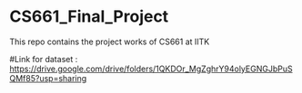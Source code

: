 # CS661_Final_Project
This repo contains the project works of CS661 at IITK

#Link for dataset : https://drive.google.com/drive/folders/1QKDOr_MgZghrY94olyEGNGJbPuSQMf85?usp=sharing
